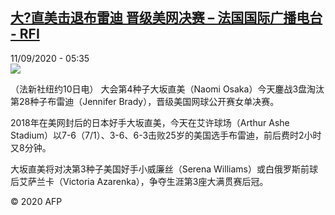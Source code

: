 <!--1599803774000-->
[大?直美击退布雷迪 晋级美网决赛 – 法国国际广播电台 - RFI](http://www.rfi.fr//cn/contenu/20200911-%E5%A4%A7%E7%9B%B4%E7%BE%8E%E5%87%BB%E9%80%80%E5%B8%83%E9%9B%B7%E8%BF%AA-%E6%99%8B%E7%BA%A7%E7%BE%8E%E7%BD%91%E5%86%B3%E8%B5%9B)
------

<div>11/09/2020 - 05:35</div><img src="https://s.rfi.fr/media/display/850729a4-f3e3-11ea-b96a-005056a964fe/w:310/p:16x9/spo0001b.200911113501.jpg"><div class="t-content__body u-clearfix"><p>（法新社纽约10日电）    大会第4种子大坂直美（Naomi Osaka）今天鏖战3盘淘汰第28种子布雷迪（Jennifer Brady），晋级美国网球公开赛女单决赛。</p><p>    2018年在美网封后的日本好手大坂直美，今天在艾许球场（Arthur Ashe Stadium）以7-6（7/1）、3-6、6-3击败25岁的美国选手布雷迪，前后费时2小时又8分钟。</p><p>    大坂直美将对决第3种子美国好手小威廉丝（Serena Williams）或白俄罗斯前球后艾萨兰卡（Victoria Azarenka），争夺生涯第3座大满贯赛后冠。</p><p></p><p class="t-copyright">© 2020 AFP</p>        </div>

